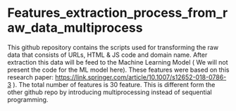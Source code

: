 # Features_extraction_process_from_raw_data_multiprocess

This github repository contains the scripts used for transforming the raw data that consists of URLs, HTML & JS code and domain name. After extraction this data will be feed to the Machine Learning Model ( We will not present the code for the ML model here). These features were based on this research paper: https://link.springer.com/article/10.1007/s12652-018-0786-3 ). The total number of features is 30 feature. This is different form the other github repo by introducing multiprocessing instead of sequential programming.

